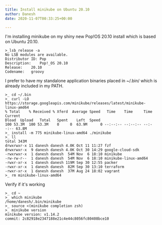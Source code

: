 ```yaml
---
title: Install minikube on Ubuntu 20.10
author: Danesh
date: 2020-11-07T00:33:25+00:00

---
```

I'm installing minikube on my shiny new Pop!OS 20.10 install which is based on Ubuntu 20.10.

<pre class="wp-block-code"><code>>_lsb_release -a
No LSB modules are available.
Distributor ID: Pop
Description:    Pop!_OS 20.10
Release:    20.10
Codename:   groovy</code></pre>

I prefer to have my standalone application binaries placed in ~/.bin/ which is already included in my PATH.

<pre class="wp-block-code"><code>&gt;_ cd ~/.bin
&gt;_ curl -LO https://storage.googleapis.com/minikube/releases/latest/minikube-linux-amd64
% Total    % Received % Xferd  Average Speed   Time    Time     Time  Current
Dload  Upload   Total   Spent    Left  Speed
100 53.3M  100 53.3M    0     0  63.9M      0 --:--:-- --:--:-- --:--:-- 63.8M
&gt;_ install -m 775 minikube-linux-amd64 ./minikube
&gt;_ ll
total 343M
drwxrwxr-x 11 danesh danesh 4.0K Oct 11 11:27 fzf
drwxrwxr-x  9 danesh danesh 4.0K Oct 30 14:29 google-cloud-sdk
-rwxrwxr-x  1 danesh danesh  54M Nov  6 18:10 minikube
-rw-rw-r--  1 danesh danesh  54M Nov  6 18:10 minikube-linux-amd64
-rwxr-xr-x  1 danesh danesh 119M Sep 30 12:55 packer
-rwxr-xr-x  1 danesh danesh  82M Sep 30 13:10 terraform
-rwxr-xr-x  1 danesh danesh  37M Aug 24 18:02 vagrant
&gt;_ rm minikube-linux-amd64
</code></pre>

Verify if it's working

<pre class="wp-block-code"><code>&gt;_ cd ~
&gt;_ which minikube
/home/danesh/.bin/minikube
&gt;_ source &lt;(minikube completion zsh)
&gt;_ minikube version
minikube version: v1.14.2
commit: 2c82918e2347188e21c4e44c8056fc80408bce10
</code></pre>